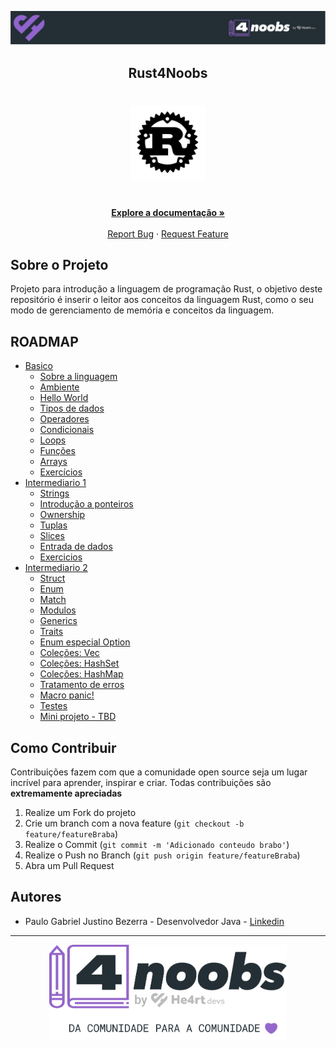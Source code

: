 <!-- Logo 4noobs -->

<p align="center">
  <a href="https://github.com/he4rt/4noobs" target="_blank">
    <img src="./.github/header_4noobs.svg">
  </a>
</p>

<!-- Title -->

<p align="center">
  <h2 align="center">Rust4Noobs</h2>

  <h1 align="center"><img src="./.github/rust.svg" alt="Imagem da linguagem" width="120"></h1>
  
  <p align="center">
    <br />
    <a href="#ROADMAP"><strong>Explore a documentação »</strong></a>
    <br />
    <br />
    <a href="https://github.com/pgjbz/rust4noobs/issues/new">Report Bug</a>
    ·
    <a href="https://github.com/pgjbz/rust4noobs/issues/new">Request Feature</a>
  </p>
</p>

## Sobre o Projeto
Projeto para introdução a linguagem de programação Rust, o objetivo deste repositório é inserir o leitor aos conceitos da linguagem Rust, como o seu modo de gerenciamento de memória e conceitos da linguagem.

## ROADMAP

- [Basico](./basic)
    - [Sobre a linguagem](./basic/01-about.md)
    - [Ambiente](./basic/02-environment.md)
    - [Hello World](./basic/03-hello-world.md)
    - [Tipos de dados](./basic/04-data-types.md)
    - [Operadores](./basic/05-operators.md)
    - [Condicionais](./basic/06-conditions.md)
    - [Loops](./basic/07-loops.md)
    - [Funções](./basic/08-functions.md)
    - [Arrays](./basic/09-arrays.md)
    - [Exercícios](./basic/10-exercises.md)
- [Intermediario 1](./intermediary-01)
    - [Strings](./intermediary-01/01-strings.md)
    - [Introdução a ponteiros](./intermediary-01/02-pointers-intro.md)
    - [Ownership](./intermediary-01/03-ownership.md)
    - [Tuplas](./intermediary-01/04-tuples.md)
    - [Slices](./intermediary-01/05-slices.md)
    - [Entrada de dados](./intermediary-01/06-user-input.md)
    - [Exercicios](./intermediary-01/07-exercises.md)
- [Intermediario 2](./intermediary-02)
    - [Struct](./intermediary-02/01-structs.md)
    - [Enum](./intermediary-02/02-enums.md)
    - [Match](./intermediary-02/03-match.md)
    - [Modulos](./intermediary-02/04-modules.md)
    - [Generics](./intermediary-02/05-generics.md)
    - [Traits](./intermediary-02/06-traits.md)
    - [Enum especial Option](/.intermediary-02/07-option.md)
    - [Coleções: Vec](./intermediary-02/08-vec.md)
    - [Coleções: HashSet](./intermediary-02/09-hashset.md)
    - [Coleções: HashMap](./intermediary-02/10-hashmap.md)
    - [Tratamento de erros](./intermediary-02/11-result.md)
    - [Macro panic!](./intermediary-02/12-panic.md)
    - [Testes](./intermediary-02)
    - [Mini projeto - TBD](./intermediary-02)
    
## Como Contribuir

Contribuições fazem com que a comunidade open source seja um lugar incrível para aprender, inspirar e criar. Todas contribuições
são **extremamente apreciadas**

1. Realize um Fork do projeto
2. Crie um branch com a nova feature (`git checkout -b feature/featureBraba`)
3. Realize o Commit (`git commit -m 'Adicionado conteudo brabo'`)
4. Realize o Push no Branch (`git push origin feature/featureBraba`)
5. Abra um Pull Request

## Autores

- Paulo Gabriel Justino Bezerra - Desenvolvedor Java - [Linkedin](https://www.linkedin.com/in/paulogjbezerra/)

---

<p align="center">
  <a href="https://github.com/he4rt/4noobs" target="_blank">
    <img src="./.github/footer_4noobs.svg" width="380">
  </a>
</p>